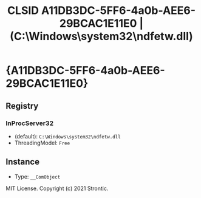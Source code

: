 ﻿---
title: "CLSID A11DB3DC-5FF6-4a0b-AEE6-29BCAC1E11E0 | (C:\\Windows\\system32\\ndfetw.dll)"
excerpt: What is COM-Object CLSID A11DB3DC-5FF6-4a0b-AEE6-29BCAC1E11E0?
---

# {A11DB3DC-5FF6-4a0b-AEE6-29BCAC1E11E0}


## Registry


### InProcServer32

* (default): `C:\Windows\system32\ndfetw.dll`
* ThreadingModel: `Free`

## Instance

* Type: `__ComObject`

MIT License. Copyright (c) 2021 Strontic.


